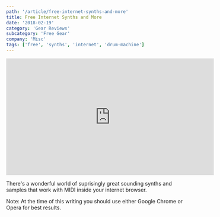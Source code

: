 ```yaml
---
path: '/article/free-internet-synths-and-more'
title: Free Internet Synths and More
date: '2018-02-19'
category: 'Gear Reviews'
subcategory: 'Free Gear'
company: 'Misc'
tags: ['free', 'synths', 'internet', 'drum-machine']
---
```


<iframe width="560" height="315" src="https://www.youtube-nocookie.com/embed/ju-X4Amhm78?html5=1" frameborder="0" allow="autoplay; encrypted-media" allowfullscreen></iframe>

There's a wonderful world of suprisingly great sounding synths and samples that work with MIDI inside your internet browser.

Note: At the time of this writing you should use either Google Chrome or Opera for best results.
